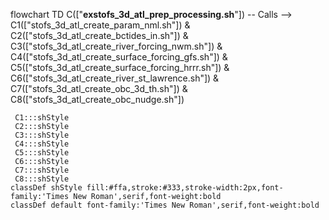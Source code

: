 flowchart TD
    C(["**exstofs_3d_atl_prep_processing.sh**"]) -- Calls --> C1(["stofs_3d_atl_create_param_nml.sh"]) & C2(["stofs_3d_atl_create_bctides_in.sh"]) & C3(["stofs_3d_atl_create_river_forcing_nwm.sh"]) & C4(["stofs_3d_atl_create_surface_forcing_gfs.sh"]) & C5(["stofs_3d_atl_create_surface_forcing_hrrr.sh"]) & C6(["stofs_3d_atl_create_river_st_lawrence.sh"]) & C7(["stofs_3d_atl_create_obc_3d_th.sh"]) & C8(["stofs_3d_atl_create_obc_nudge.sh"])

     C1:::shStyle
     C2:::shStyle
     C3:::shStyle
     C4:::shStyle
     C5:::shStyle
     C6:::shStyle
     C7:::shStyle
     C8:::shStyle
    classDef shStyle fill:#ffa,stroke:#333,stroke-width:2px,font-family:'Times New Roman',serif,font-weight:bold
    classDef default font-family:'Times New Roman',serif,font-weight:bold
